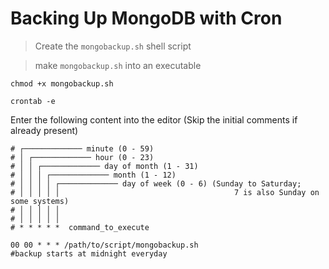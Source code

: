 # Backing Up MongoDB with Cron

> Create the `mongobackup.sh` shell script

> make `mongobackup.sh` into an executable

```shell
chmod +x mongobackup.sh
```

```
crontab -e
```

Enter the following content into the editor (Skip the initial comments if already present)
```cron
# ┌───────────── minute (0 - 59)
# │ ┌───────────── hour (0 - 23)
# │ │ ┌───────────── day of month (1 - 31)
# │ │ │ ┌───────────── month (1 - 12)
# │ │ │ │ ┌───────────── day of week (0 - 6) (Sunday to Saturday;
# │ │ │ │ │                                       7 is also Sunday on some systems)
# │ │ │ │ │
# │ │ │ │ │
# * * * * *  command_to_execute

00 00 * * * /path/to/script/mongobackup.sh
#backup starts at midnight everyday
```